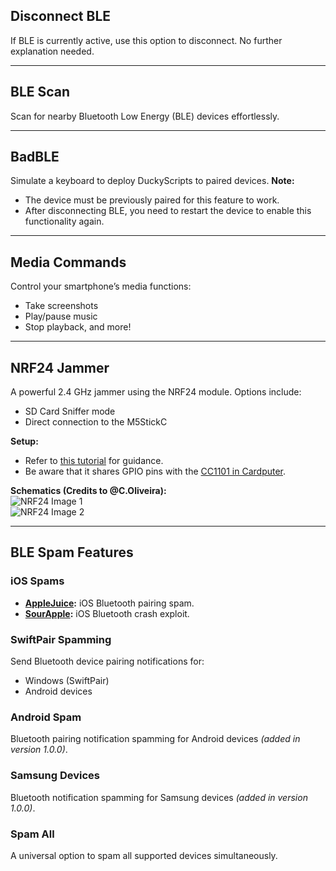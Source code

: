 ## Disconnect BLE
If BLE is currently active, use this option to disconnect. No further explanation needed.

---

## BLE Scan
Scan for nearby Bluetooth Low Energy (BLE) devices effortlessly.

---

## BadBLE
Simulate a keyboard to deploy DuckyScripts to paired devices. **Note:**  
- The device must be previously paired for this feature to work.  
- After disconnecting BLE, you need to restart the device to enable this functionality again.

---

## Media Commands
Control your smartphone’s media functions:  
- Take screenshots  
- Play/pause music  
- Stop playback, and more!  

---

## NRF24 Jammer
A powerful 2.4 GHz jammer using the NRF24 module. Options include:  
- SD Card Sniffer mode  
- Direct connection to the M5StickC  

**Setup:**  
- Refer to [this tutorial](https://youtu.be/RVQrfghGVqw) for guidance.  
- Be aware that it shares GPIO pins with the [CC1101 in Cardputer](https://github.com/pr3y/Bruce/wiki/CC1101#cardputer).  

**Schematics (Credits to @C.Oliveira):**  
![NRF24 Image 1](https://github.com/user-attachments/assets/afe10f16-b040-441e-90d6-131e18c67642)  
![NRF24 Image 2](https://github.com/user-attachments/assets/2e663f68-8012-4769-b75e-1d5dc3644c1a)  

---

## BLE Spam Features

### iOS Spams
- **[AppleJuice](https://github.com/ECTO-1A/AppleJuice):** iOS Bluetooth pairing spam.  
- **[SourApple](https://github.com/RapierXbox/ESP32-Sour-Apple):** iOS Bluetooth crash exploit.

### SwiftPair Spamming
Send Bluetooth device pairing notifications for:  
- Windows (SwiftPair)  
- Android devices  
 

### Android Spam
Bluetooth pairing notification spamming for Android devices *(added in version 1.0.0)*.  

### Samsung Devices
Bluetooth notification spamming for Samsung devices *(added in version 1.0.0)*.  

### Spam All
A universal option to spam all supported devices simultaneously.  
